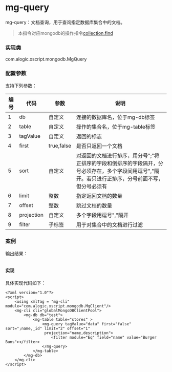 mg-query
======

mg-query：文档查询，用于查询指定数据库集合中的文档。

> 本指令对应mongodb的操作指令[collection.find]()

### 实现类

com.alogic.xscript.mongodb.MgQuery

### 配置参数

支持下列参数：

| 编号 | 代码 | 参数 | 说明  |
| ---- | ---- | ---- | ---- |
| 1 | db | 自定义 |连接的数据库名，位于mg-db标签|
| 2 | table | 自定义 |操作的集合名，位于mg-table标签|
| 3 | tagValue | 自定义 |返回的标志|
| 4 | first | true,false |是否只返回一个文档|
| 5 | sort | 自定义 |对返回的文档进行排序，用分号";"将正排序的字段和倒排序的字段隔开，分号必须存在，多个字段间用逗号","隔开。若只进行正排序，分号前面不写，但分号必须有|
| 6 | limit | 整数 |指定返回文档的数量|
| 7 | offset | 整数 |跳过文档的数量|
| 8 | projection | 自定义 |多个字段用逗号","隔开|
| 9 | filter | 子标签 |用于对集合中的文档进行过滤|

### 案例

输出结果：
```

```
#### 实现

具体实现代码如下：
```
<?xml version="1.0"?>
<script>
	<using xmlTag = "mg-cli" module="com.alogic.xscript.mongodb.MgClient"/>
	<mg-cli cli="globalMongoDBClientPool">
		<mg-db db="test">
			<mg-table table="stores" >
				<mg-query tagValue="data" first="false" sort=";name,_id" limit="2" offset="1"
				 projection="name,description">
					<filter module="Eq" field="name" value="Burger Buns"></filter>
				</mg-query>
			</mg-table>
		</mg-db>
	</mg-cli>
</script> 

```